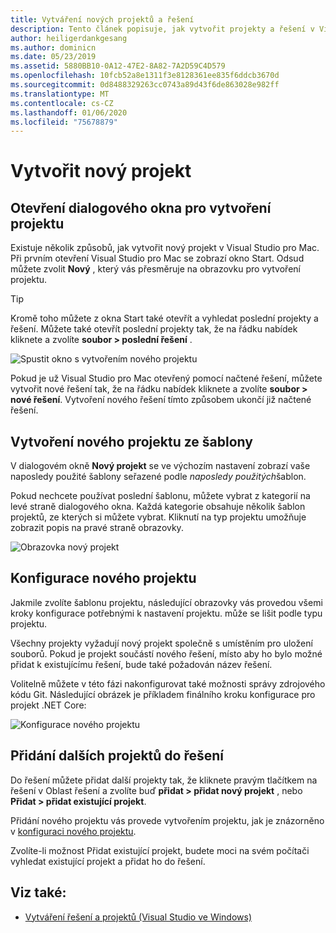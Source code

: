 ```yaml
---
title: Vytváření nových projektů a řešení
description: Tento článek popisuje, jak vytvořit projekty a řešení v Visual Studio pro Mac
author: heiligerdankgesang
ms.author: dominicn
ms.date: 05/23/2019
ms.assetid: 5880BB10-0A12-47E2-8A82-7A2D59C4D579
ms.openlocfilehash: 10fcb52a8e1311f3e8128361ee835f6ddcb3670d
ms.sourcegitcommit: 0d8488329263cc0743a89d43f6de863028e982ff
ms.translationtype: MT
ms.contentlocale: cs-CZ
ms.lasthandoff: 01/06/2020
ms.locfileid: "75678879"
---
```

# <a name="create-a-new-project"></a>Vytvořit nový projekt

## <a name="opening-the-project-creation-dialog"></a>Otevření dialogového okna pro vytvoření projektu

Existuje několik způsobů, jak vytvořit nový projekt v Visual Studio pro Mac. Při prvním otevření Visual Studio pro Mac se zobrazí okno Start. Odsud můžete zvolit **Nový** , který vás přesměruje na obrazovku pro vytvoření projektu.

> [!TIP]
> Kromě toho můžete z okna Start také otevřít a vyhledat poslední projekty a řešení. Můžete také otevřít poslední projekty tak, že na řádku nabídek kliknete a zvolíte **soubor > poslední řešení** .

![Spustit okno s vytvořením nového projektu](media/first-run-project.png)

Pokud je už Visual Studio pro Mac otevřený pomocí načtené řešení, můžete vytvořit nové řešení tak, že na řádku nabídek kliknete a zvolíte **soubor > nové řešení**. Vytvoření nového řešení tímto způsobem ukončí již načtené řešení.

## <a name="creating-a-new-project-from-a-template"></a>Vytvoření nového projektu ze šablony

V dialogovém okně **Nový projekt** se ve výchozím nastavení zobrazí vaše naposledy použité šablony seřazené podle *naposledy použitých*šablon.

Pokud nechcete používat poslední šablonu, můžete vybrat z kategorií na levé straně dialogového okna. Každá kategorie obsahuje několik šablon projektů, ze kterých si můžete vybrat. Kliknutí na typ projektu umožňuje zobrazit popis na pravé straně obrazovky.

![Obrazovka nový projekt](media/project-creation-screen.png)

## <a name="configuring-your-new-project"></a>Konfigurace nového projektu

Jakmile zvolíte šablonu projektu, následující obrazovky vás provedou všemi kroky konfigurace potřebnými k nastavení projektu. může se lišit podle typu projektu.

Všechny projekty vyžadují nový projekt společně s umístěním pro uložení souborů. Pokud je projekt součástí nového řešení, místo aby ho bylo možné přidat k existujícímu řešení, bude také požadován název řešení.

Volitelně můžete v této fázi nakonfigurovat také možnosti správy zdrojového kódu Git. Následující obrázek je příkladem finálního kroku konfigurace pro projekt .NET Core:

![Konfigurace nového projektu](media/configure-new-project.png)

## <a name="adding-additional-projects-to-a-solution"></a>Přidání dalších projektů do řešení

Do řešení můžete přidat další projekty tak, že kliknete pravým tlačítkem na řešení v Oblast řešení a zvolíte buď **přidat > přidat nový projekt** , nebo **Přidat > přidat existující projekt**.

Přidání nového projektu vás provede vytvořením projektu, jak je znázorněno v [konfiguraci nového projektu](#configuring-your-new-project).

Zvolíte-li možnost Přidat existující projekt, budete moci na svém počítači vyhledat existující projekt a přidat ho do řešení.

## <a name="see-also"></a>Viz také:

- [Vytváření řešení a projektů (Visual Studio ve Windows)](/visualstudio/ide/creating-solutions-and-projects)
